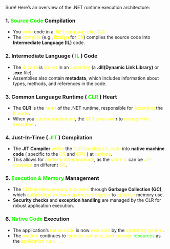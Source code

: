 Sure! Here’s an overview of the .NET runtime execution architecture:

### 1. **<span style="color:rgb(30, 255, 0)">Source Code</span> Compilation**

- You <span style="color:rgb(255, 255, 0)">write</span> code in a<span style="color:rgb(255, 255, 0)"> .NET language (like C#).</span>
- The <span style="color:rgb(255, 255, 0)">compiler</span> (e.g., **<span style="color:rgb(255, 255, 0)">Roslyn</span>** for<span style="color:rgb(255, 255, 0)"> C#</span>) compiles the source code into **Intermediate Language (IL)** code.

### 2. **Intermediate Language (  <span style="color:rgb(30, 255, 0)">IL</span> ) Code**

- The <span style="color:rgb(255, 255, 0)">IL code</span> is <span style="color:rgb(255, 255, 0)">stored</span> in an <span style="color:rgb(255, 255, 0)">assembly</span> (a **.dll(Dynamic Link Library)** or **.exe** file).
- Assemblies also contain **metadata**, which includes information about types, methods, and references in the code.

### 3. **Common Language Runtime  (  <span style="color:rgb(30, 255, 0)">CLR</span>  )** Heart

- The **CLR** is the <span style="color:rgb(255, 255, 0)">heart</span> of the .NET runtime, responsible for<span style="color:rgb(255, 255, 0)"> executing</span> the<span style="color:rgb(255, 255, 0)"> IL code</span>.
- When you <span style="color:rgb(255, 255, 0)">run the application</span>, the<span style="color:rgb(255, 255, 0)"> CLR takes ove</span>r to <span style="color:rgb(255, 255, 0)">manage the execution</span> .

### 4. **Just-In-Time  (  <span style="color:rgb(30, 255, 0)">JIT</span>  ) Compilation**

- The **JIT Compiler** <span style="color:rgb(255, 255, 0)">within</span> the <span style="color:rgb(255, 255, 0)">CLR</span> <span style="color:rgb(255, 255, 0)">translates</span> <span style="color:rgb(255, 255, 0)">IL code</span> into **native machine code** ( specific to the <span style="color:rgb(255, 255, 0)">OS</span> and <span style="color:rgb(255, 255, 0)">CPU</span> ) at <span style="color:rgb(255, 255, 0)">runtime</span>.
- This allows for<span style="color:rgb(255, 255, 0)"> platform independence</span>, as the<span style="color:rgb(255, 255, 0)"> same IL </span>can be <span style="color:rgb(255, 255, 0)">JIT-compiled</span> on different <span style="color:rgb(255, 255, 0)">OS</span>.

### 5. <span style="color:rgb(30, 255, 0)">Execution & Memory </span>**Management**

- The <span style="color:rgb(255, 255, 0)">CLR handles memory allocation</span> through **Garbage Collection (GC)**, which <span style="color:rgb(255, 255, 0)">automatically cleans up unused objects</span> to <span style="color:rgb(255, 255, 0)">optimize</span> memory use.
- **Security checks** and **exception handling** are managed by the CLR for robust application execution.

### 6. **<span style="color:rgb(30, 255, 0)">Native Code </span>Execution**

- The application’s <span style="color:rgb(255, 255, 0)">native code</span> is now <span style="color:rgb(255, 255, 0)">executed</span> by the <span style="color:rgb(255, 255, 0)">operating system</span>.
- The <span style="color:rgb(255, 255, 0)">runtime</span> continues to<span style="color:rgb(255, 255, 0)"> monitor, optimize, and manage</span> <span style="color:rgb(30, 255, 0)">resources</span> as the <span style="color:rgb(255, 255, 0)">application runs.</span> 